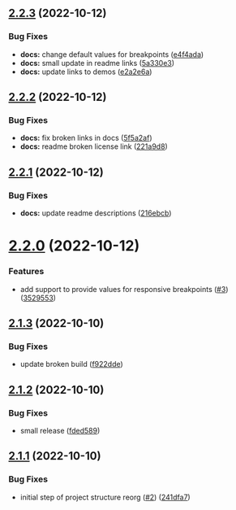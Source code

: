 ## [2.2.3](https://github.com/displaykit/responsive_styles/compare/v2.2.2...v2.2.3) (2022-10-12)


### Bug Fixes

* **docs:** change default values for breakpoints ([e4f4ada](https://github.com/displaykit/responsive_styles/commit/e4f4ada2a6222be6fedf241e57dfb4333e9d6d4f))
* **docs:** small update in readme links ([5a330e3](https://github.com/displaykit/responsive_styles/commit/5a330e315bfc799dba18908ed8a47e743b8aedc6))
* **docs:** update links to demos ([e2a2e6a](https://github.com/displaykit/responsive_styles/commit/e2a2e6a7437808fec38c283940aee6ab673f3fd6))

## [2.2.2](https://github.com/displaykit/responsive_styles/compare/v2.2.1...v2.2.2) (2022-10-12)


### Bug Fixes

* **docs:** fix broken links in docs ([5f5a2af](https://github.com/displaykit/responsive_styles/commit/5f5a2af3f95884a7c2eca0ad17216daf7b3c8567))
* **docs:** readme broken license link ([221a9d8](https://github.com/displaykit/responsive_styles/commit/221a9d862b1eb735601fcfb271a094c6aca4d891))

## [2.2.1](https://github.com/displaykit/responsive_styles/compare/v2.2.0...v2.2.1) (2022-10-12)


### Bug Fixes

* **docs:** update readme descriptions ([216ebcb](https://github.com/displaykit/responsive_styles/commit/216ebcb7fae6688b9764ed6bbbeeab6a436a13b8))

# [2.2.0](https://github.com/displaykit/responsive_styles/compare/v2.1.3...v2.2.0) (2022-10-12)


### Features

* add support to provide values for responsive breakpoints ([#3](https://github.com/displaykit/responsive_styles/issues/3)) ([3529553](https://github.com/displaykit/responsive_styles/commit/35295532ce466fcb95583203a995ae04750da4d5))

## [2.1.3](https://github.com/displaykit/responsive_styles/compare/v2.1.2...v2.1.3) (2022-10-10)


### Bug Fixes

* update broken build ([f922dde](https://github.com/displaykit/responsive_styles/commit/f922ddea59ba7818a0c2137a693caa7a1d664482))

## [2.1.2](https://github.com/displaykit/responsive_styles/compare/v2.1.1...v2.1.2) (2022-10-10)


### Bug Fixes

* small release ([fded589](https://github.com/displaykit/responsive_styles/commit/fded5892052b0c8bd48c9bd6b80fcfb6290b8783))

## [2.1.1](https://github.com/displaykit/responsive_styles/compare/v2.1.0...v2.1.1) (2022-10-10)


### Bug Fixes

* initial step of project structure reorg ([#2](https://github.com/displaykit/responsive_styles/issues/2)) ([241dfa7](https://github.com/displaykit/responsive_styles/commit/241dfa749660e1619da8e4542e9a5357bd5b6a20))
